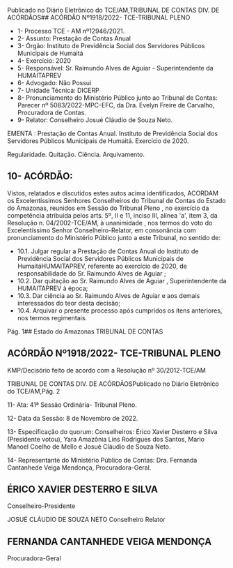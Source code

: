 Publicado  no  Diário  Eletrônico do TCE/AM,TRIBUNAL DE CONTAS DIV. DE ACÓRDÃOS## ACÓRDÃO Nº1918/2022- TCE-TRIBUNAL PLENO

- 1- Processo TCE - AM nº12946/2021.
- 2- Assunto: Prestação de Contas Anual
- 3- Órgão: Instituto de Previdência Social dos Servidores Públicos Municipais de Humaitá
- 4- Exercício: 2020
- 5- Responsável: Sr. Raimundo Alves de Aguiar - Superintendente da HUMAITAPREV
- 6- Advogado: Não Possui
- 7- Unidade Técnica: DICERP
- 8- Pronunciamento  do  Ministério  Público  junto  ao  Tribunal  de  Contas: Parecer  nº 5083/2022-MPC-EFC, da Dra. Evelyn Freire de Carvalho, Procuradora de Contas.
- 9- Relator: Conselheiro Josué Cláudio de Souza Neto.

EMENTA :  Prestação  de  Contas  Anual.  Instituto  de Previdência Social dos Servidores Públicos Municipais de Humaitá. Exercício de 2020.

Regularidade. Quitação. Ciência. Arquivamento.

## 10-  ACÓRDÃO:

Vistos, relatados e discutidos estes autos acima identificados, ACORDAM os Excelentíssimos Senhores Conselheiros do Tribunal de Contas do Estado do Amazonas, reunidos em Sessão do Tribunal Pleno , no exercício da competência atribuída pelos arts. 5º, II e 11, inciso III, alínea 'a', item 3, da Resolução n. 04/2002-TCE/AM, à unanimidade , nos termos do voto do Excelentíssimo Senhor Conselheiro-Relator, em consonância com pronunciamento do Ministério Público junto a este Tribunal, no sentido de:

- 10.1. Julgar  regular a Prestação  de  Contas  Anual  do  Instituto de Previdência Social dos Servidores Públicos Municipais de HumaitáHUMAITAPREV, referente ao exercício de 2020, de responsabilidade  do Sr. Raimundo Alves de Aguiar ;
- 10.2. Dar quitação ao Sr. Raimundo Alves de Aguiar , Superintendente da HUMAITAPREV à época;
- 10.3. Dar  ciência ao Sr.  Raimundo  Alves  de  Aguiar e  aos  demais interessados do teor desta decisão;
- 10.4. Arquivar o  presente  processo  após  cumpridos  os  itens  anteriores, nos termos regimentais.

Pág. 1## Estado do Amazonas TRIBUNAL DE CONTAS

## ACÓRDÃO Nº1918/2022- TCE-TRIBUNAL PLENO

KMP/Decisório feito de acordo com a Resolução nº 30/2012-TCE/AM

TRIBUNAL DE CONTAS DIV. DE ACÓRDÃOSPublicado  no  Diário  Eletrônico do TCE/AM,Pág. 2

11-  Ata: 41ª Sessão Ordinária- Tribunal Pleno.

12-  Data da Sessão: 8 de Novembro de 2022.

13-  Especificação do quorum: Conselheiros: Érico Xavier Desterro e Silva (Presidente votou), Yara Amazônia Lins Rodrigues dos Santos, Mario Manoel Coelho de Mello e Josué Cláudio de Souza Neto.

14-  Representante do Ministério Público de Contas: Dra. Fernanda Cantanhede Veiga Mendonça, Procuradora-Geral.

## ÉRICO XAVIER DESTERRO E SILVA

Conselheiro-Presidente

JOSUÉ CLÁUDIO DE SOUZA NETO Conselheiro Relator

## FERNANDA CANTANHEDE VEIGA MENDONÇA

Procuradora-Geral